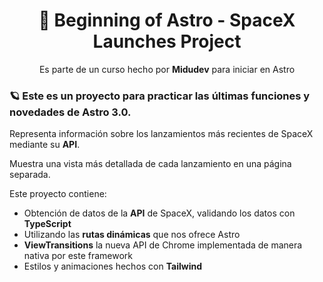 <div align="center">
  
# 🚀 Beginning of Astro - SpaceX Launches Project

Es parte de un curso hecho por **Midudev** para iniciar en Astro
</div>


### 🪐 Este es un proyecto para practicar las últimas funciones y novedades de Astro 3.0.

Representa información sobre los lanzamientos más recientes de SpaceX mediante su **API**.

Muestra una vista más detallada de cada lanzamiento en una página separada.

Este proyecto contiene:
- Obtención de datos de la **API** de SpaceX, validando los datos con **TypeScript**
- Utilizando las **rutas dinámicas** que nos ofrece Astro
- **ViewTransitions** la nueva API de Chrome implementada de manera nativa por este framework
- Estilos y animaciones hechos con **Tailwind**
